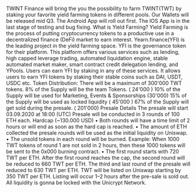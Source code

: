 TWINT Finance will bring the you the possibility to farm TWINT(TWT) by staking your favorite yield farming tokens in different pools. Our Wallets will be released mid Q3. The Android App will roll out first. The IOS App is in the last stage of testing and bug fixing.
What is Yield Farming?
Yield Farming is the process of putting cryptocurrency tokens to a productive use in a decentralized finance (DeFi) market to earn interest. Yearn.finance(YFI) is the leading project in the yield farming space. YFI is the governance token for their platform. This platform offers various services such as lending, high capped leverage trading, automated liquidation engine, stable automated market maker, smart contract credit delegation lending, and YPools. Users can earn YFI by staking in any of these services. It allows users to earn YFI tokens by staking their stable coins such as DAI, USDT, USDC etc.
Token Distribution:
There will be a maximum of 300'000 TWT tokens.
8% of the Supply will be the team Tokens. ( 24'000 )
10% of the Supply will be used for Marketing, Events & Sponsorships (30'000)
15% of the Supply will be used as locked liquidity ( 45'000 )
67% of the Supply will get sold during the presale. ( 201'000)
Presale Details
The presale will start 03.09.2020 at 18:00 (UTC)
Presale will be conducted in 3 rounds of 100 ETH each.
Hardcap (~130.000 USD)
• Both rounds will have a time limit of 2 hours or will end as soon as the hard cap is reached.
• The amount of ETH collected the presale rounds will be used as the initial liquidity on Uniswap.
• The unsold tokens in each round will be burned. Example: When 1000 TWT tokens of round 1 are not sold in 2 hours, then these 1000 tokens will be sent to the 0x000 burning contract.
• The first round starts with 720 TWT per ETH. After the first round reaches the cap, the second round will be reduced to 660 TWT per ETH. The third and last round of the presale will reduced to 630 TWT per ETH.
TWT will be listed on Uniswap starting by 350 TWT per ETH. Listing will occur 1–2 hours after the pre-sale is sold out. All liquidity is gonna be locked with the Unicrypt Network.
